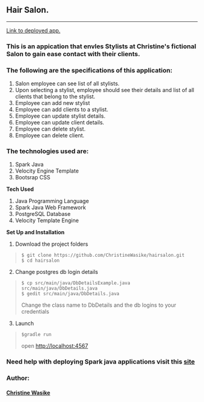 ## Hair Salon.
<hr>

[Link to deployed app.](https://hairsalonwasike.herokuapp.com/)

### This is an appication that envles Stylists at Christine's fictional Salon to gain ease contact with their clients.

### The following are the specifications of this application:
1. Salon employee can see list of all stylists.
2. Upon selecting a stylist, employee should see their details and list of all clients that belong to the stylist.
3. Employee can add new stylist
4. Employee can add clients to a stylist.
5. Employee can update stylist details.
6. Employee can update client details.
7. Employee can delete stylist.
8. Employee can delete client.



### The technologies used are:
1. Spark Java
2. Velocity Engine Template 
3. Bootsrap CSS

**Tech Used**
1. Java Programming Language
2. Spark Java Web Framework
3. PostgreSQL Database
4. Velocity Template Engine

**Set Up and Installation**
1. Download the project folders
> ```
>$ git clone https://github.com/ChristineWasike/hairsalon.git
>$ cd hairsalon
>```
2. Change postgres db login details
> ```
> $ cp src/main/java/DbDetailsExample.java src/main/java/DbDetails.java 
> $ gedit src/main/java/DbDetails.java
>```
> Change the class name to DbDetails and the db logins to your credentials
3. Launch
> ```
> $gradle run
>```
> open [http://localhost:4567](http://localhost:4567)

### Need help with deploying Spark java applications visit this [site](https://brianmarete.github.io/blog/java/spark/postgresql/heroku/2017/05/12/deploying-a-spark-java-app-with-a-postgresql-database-to-heroku.html)

### Author:
#### [Christine Wasike](https://github.com/ChristineWasike) 